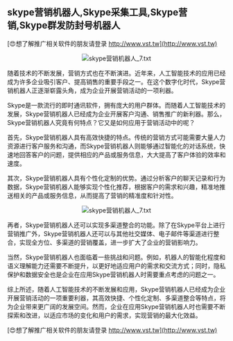 ## **skype营销机器人,Skype采集工具,Skype营销,Skype群发防封号机器人**

[😍想了解推广相关软件的朋友请登录 http://www.vst.tw](http://www.vst.tw)

 <center><img src="https://vst.tw/MP4/tuiguang/png/0.png" alt="skype营销机器人_7.txt"></center>

随着技术的不断发展，营销方式也在不断演进。近年来，人工智能技术的应用已经成为许多企业吸引客户、提高销售的重要手段之一。在这个数字化时代，Skype营销机器人正逐渐崭露头角，成为企业开展营销活动的一项利器。

Skype是一款流行的即时通讯软件，拥有庞大的用户群体。而随着人工智能技术的发展，Skype营销机器人已经成为企业开展客户沟通、销售推广的新利器。那么，Skype营销机器人究竟有何特点？它又是如何应用于营销活动中的呢？

首先，Skype营销机器人具有高效快捷的特点。传统的营销方式可能需要大量人力资源进行客户服务和沟通，而Skype营销机器人则能够通过智能化的对话系统，快速地回答客户的问题，提供相应的产品或服务信息，大大提高了客户体验的效率和速度。

其次，Skype营销机器人具有个性化定制的优势。通过分析客户的聊天记录和行为数据，Skype营销机器人能够实现个性化推荐，根据客户的需求和兴趣，精准地推送相关的产品或服务信息，从而提高了营销的精准度和针对性。

 <center><img src="https://vst.tw/MP4/tuiguang/png/6.png" alt="skype营销机器人_7.txt"></center>

再者，Skype营销机器人还可以实现多渠道整合的功能。除了在Skype平台上进行营销推广外，Skype营销机器人还可以与其他社交媒体、电子邮件等渠道进行整合，实现全方位、多渠道的营销覆盖，进一步扩大了企业的营销影响力。

当然，Skype营销机器人也面临着一些挑战和问题。例如，机器人的智能化程度和语义理解能力还需要不断提升，以更好地适应用户的需求和交流方式；同时，隐私保护和数据安全也是企业在应用Skype营销机器人时需要重点考虑的问题之一。

综上所述，随着人工智能技术的不断发展和应用，Skype营销机器人已经成为企业开展营销活动的一项重要利器，其高效快捷、个性化定制、多渠道整合等特点，将为企业带来更广阔的发展空间。然而，企业在应用Skype营销机器人时也需要不断探索和改进，以适应市场的变化和用户的需求，实现营销的最大化效益。

[😍想了解推广相关软件的朋友请登录 http://www.vst.tw](http://www.vst.tw)



